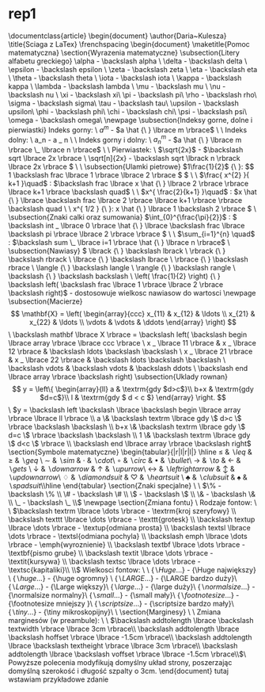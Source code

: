# rep1
\documentclass{article}
\begin{document}
\author{Daria~Kulesza}
\title{Sciaga z LaTex}
\frenchspacing
\begin{document}
\maketitle{Pomoc matematyczna}
\section{Wyrazenia matematyczne}
\subsection{Litery alfabetu greckiego}
\alpha - \backslash alpha \\
\delta - \backslash delta \\
\epsilon - \backslash epsilon \\
\zeta - \backslash zeta \\
\eta - \backslash eta \\
\theta - \backslash theta \\
\iota - \backslash iota \\
\kappa - \backslash kappa \\
\lambda - \backslash lambda \\
\mu - \backslash mu \\
\nu - \backslash nu \\
\xi - \backslash xi\\
\pi - \backslash pi\\
\rho - \backslash rho\\
\sigma - \backslash sigma\\
\tau - \backslash tau\\
\upsilon - \backslash upsilon\\
\phi - \backslash phi\\
\chi - \backslash chi\\
\psi - \backslash psi\\
\omega - \backslash omega\\
\newpage
\subsection{Indeksy gorne, dolne i pierwiastki}
Indeks gorny: \\
$a^{m}$ - $a \hat {\ } \lbrace m \rbrace$ \\ \\
Indeks dolny: 
\\ a_n - a \_ n \\ \\
Indeks gorny i dolny: \\ 
$a^{m}_{n}$ -  $a \hat {\ } \lbrace m \rbrace \_ \lbrace n \rbrace$  \\ \\
Pierwiastek: \\ 
$\sqrt{2x}$ - $\backslash sqrt \lbrace 2x \rbrace \\ \sqrt[n]{2x} - \backslash sqrt \lbrack n \rbrack \lbrace 2x \rbrace $ \\ \\
\subsection{Ulamki pietrowe}
$1\frac{1}{2}$ {\ }:  $\$ 1 \backslash frac \lbrace 1 \rbrace \lbrace 2 \rbrace \$ $ \\ \\
$\frac{ x^{2} }{ k+1 }\quad$ : $\backslash frac \lbrace x \hat {\ } \lbrace 2 \rbrace \rbrace \lbrace k+1 \rbrace \backslash quad$ \\ \\
$x^{ \frac{2}{k+1} }\quad$ : $x \hat {\ } \lbrace \backslash frac \lbrace 2 \rbrace \lbrace k+1 \rbrace \rbrace \backslash quad \\ \\
x^{ 1/2 } {\ }: x \hat {\ } \lbrace 1 \backslash 2 \rbrace $
 \\
\subsection{Znaki calki oraz sumowania} 
$\int_{0}^{\frac{\pi}{2}}$ : $ \backslash int \_ \lbrace 0 \rbrace \hat {\ } \lbrace \backslash frac \lbrace \backslash pi \rbrace \lbrace 2 \rbrace \rbrace $ \\ \\
$\sum_{i=1}^{n} \quad$ : $\backslash sum \_ \lbrace i=1 \rbrace \hat {\ } \lbrace n \rbrace$ \\
\subsection{Nawiasy}
$
\lbrack {\ } \backslash lbrack \\
\rbrack {\ } \backslash rbrack \\
\lbrace {\ } \backslash lbrace \\
\rbrace {\ } \backslash rbrace \\
\langle {\ } \backslash langle \\
\rangle {\ } \backslash rangle \\
\backslash {\ } \backslash backslash \\
\left( \frac{1}{2} \right) {\ } \backslash left( \backslash frac \lbrace 1 \rbrace \lbrace 2 \rbrace \backslash right)$ - dostosowuje wielkosc nawiasow do wartosci
\newpage
\subsection{Macierze}
$$
\mathbf{X} =
\left( \begin{array}{ccc}
x_{11} & x_{12} & \ldots \\
x_{21} & x_{22} & \ldots \\
\vdots & \vdots & \ddots
\end{array} \right)
$$ \\
\backslash mathbf \lbrace X \rbrace = \backslash left( \backslash begin \lbrace array \rbrace \lbrace ccc \rbrace \\
x \_ \lbrace 11 \rbrace \& x \_ \lbrace 12 \rbrace \& \backslash ldots \backslash \backslash \\
x \_ \lbrace 21 \rbrace \& x \_ \lbrace 22 \rbrace \& \backslash ldots \backslash \backslash \\
\backslash vdots \& \backslash vdots \& \backslash ddots \\
\backslash end \lbrace array \rbrace \backslash right)
\subsection{Uklady rownan}
$$
y = \left\{ \begin{array}{ll}
a & \textrm{gdy $d>c$}\\
b+x & \textrm{gdy $d=c$}\\
l & \textrm{gdy $ d < c $}
\end{array} \right.
$$ \\
$y = \backslash left \backslash \lbrace \backslash begin \lbrace array \rbrace \lbrace ll \rbrace \\
a \& \backslash textrm \lbrace gdy \$ d>c \$ \rbrace \backslash \backslash \\
b+x \& \backslash textrm \lbrace gdy \$ d=c \$ \rbrace \backslash \backslash \\
1 \& \backslash textrm \lbrace gdy \$ d<c \$ \rbrace \\
\backslash end \lbrace array \rbrace \backslash right$
\section{Symbole matematyczne}
\begin{tabular}{|r|l|r|l|} \hline
$\leq$ & $\backslash leq$ & $\geq$ & $\backslash geq$ \\ 
$\sim$ & $\backslash sim$ & $\cdot$ & $\backslash cdot$\\
$\circ$ & $\backslash circ$ & $\bullet$ & $\backslash bullet$\\ 
$\to$ & $\backslash to$ & $\gets$ & $\backslash gets$ \\ 
$\downarrow$ & $\backslash downarrow$ & $\uparrow$ & $\backslash upurrow$\\
$\leftrightarrow$ & $\backslash leftrightarrow$ & $\updownarrow$ & $\backslash updownarrow$\\ 
$\diamondsuit$ & $\backslash diamondsuit$ & $\heartsuit$ & $\backslash heartsuit$ \\ 
$\clubsuit$ & $\backslash clubsuit$ & $\spadesuit$ & $\backslash spadsuit$\\\hline 
\end{tabular}
\section{Znaki specjalne} \\ \\
$\%  - \backslash \% \\
 \# - \backslash \# \\
 \$  - \backslash \$ \\
 \& - \backslash \& \\
 \_  - \backslash \_ \\$
\newpage
\section{Zmiana fontu} \\
Rodzaje fontow: \\ \\
$\backslash textrm \lbrace \dots \rbrace	- 	\textrm{kroj szeryfowy} \\
\backslash texttt \lbrace \dots \rbrace - \texttt{grotesk} \\
\backslash textup \lbrace \dots \rbrace - \textup{odmiana prosta} \\
\backslash textsl \lbrace \dots \rbrace - \textsl{odmiana pochyla} \\
\backslash emph \lbrace \dots \rbrace - \emph{wyroznienie} \\
\backslash textbf \lbrace \dots \rbrace - \textbf{pismo grube} \\
\backslash textit \lbrace \dots \rbrace - \textit{kursywa} \\
\backslash textsc \lbrace \dots \rbrace - \textsc{kapitaliki}\\ \\$
Wielkosci fontow: \\ \\
$\lbrace \backslash Huge \dots \rbrace$ - {\Huge największy} \\
$\lbrace \backslash huge \dots \rbrace$ - {\huge ogromny} \\
$\lbrace \backslash LARGE \dots \rbrace$ - {\LARGE bardzo duży}\\
$\lbrace \backslash Large \dots \rbrace$ - {\Large większy}\\
$\lbrace \backslash large \dots \rbrace$ - {\large duży}\\
$\lbrace \backslash normalsize \dots \rbrace$ - {\normalsize normalny}\\
$\lbrace \backslash small \dots \rbrace$ - {\small mały}\\
$\lbrace \backslash footnotesize \dots \rbrace$ - {\footnotesize mniejszy }\\
$\lbrace \backslash scriptsize \dots \rbrace$ - {\scriptsize bardzo mały}\\
$\lbrace \backslash tiny \dots \rbrace$ - {\tiny mikroskopijny}\\ \\
\section{Marginesy} \\ \\
Zmiana marginesów (w preambule): \\ \\
$\backslash addtolength \lbrace \backslash textwidth \rbrace \lbrace 3cm \rbrace\\
\backslash addtolength \lbrace \backslash hoffset \rbrace \lbrace -1.5cm \rbrace\\
\backslash addtolength \lbrace \backslash textheight \rbrace \lbrace 3cm \rbrace\\
\backslash addtolength \lbrace \backslash voffset \rbrace \lbrace -1.5cm \rbrace\\$\\
Powyższe polecenia modyfikują domyślny układ strony, poszerzając domyślną szerokość i długość szpalty o 3cm.
\end{document}
tutaj wstawiam przykładowe zdanie
